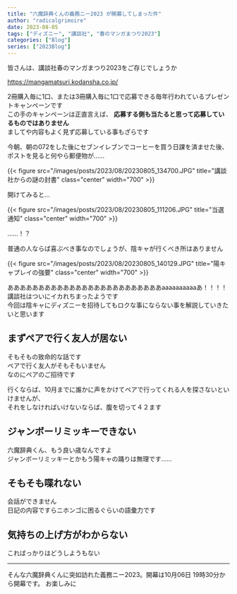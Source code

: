 ```yaml
---
title: "六魔辞典くんの義務ニー2023 が開幕してしまった件"
author: "radicalgrimoire"
date: 2023-08-05
tags: ["ディズニー", "講談社", "春のマンガまつり2023"]
categories: ["Blog"]
series: ["2023Blog"]
---
```


皆さんは、講談社春のマンガまつり2023をご存じでしょうか

https://mangamatsuri.kodansha.co.jp/

2冊購入毎に1口、または3冊購入毎に1口で応募できる毎年行われているプレゼントキャンペーンです  
この手のキャンペーンは正直言えば、 **応募する側も当たると思って応募しているものではありません**  
ましてや内容もよく見ず応募している事もざらです  

今朝、朝の072をした後にセブンイレブンでコーヒーを買う日課を済ませた後、  
ポストを見ると何やら郵便物が……  

{{< figure src="/images/posts/2023/08/20230805_134700.JPG" title="講談社からの謎の封書" class="center" width="700" >}}

開けてみると…  

{{< figure src="/images/posts/2023/08/20230805_111206.JPG" title="当選通知" class="center" width="700" >}}
  
  
……！？  
  
普通の人ならば喜ぶべき事なのでしょうが、陰キャが行くべき所はありません  
  
  
{{< figure src="/images/posts/2023/08/20230805_140129.JPG" title="陽キャプレイの強要" class="center" width="700" >}}
  
  
あああああああああああああああああああああああああaaaaaaaaaaあ！！！！  
講談社はついにイカれちまったようです  
今回は陰キャにディズニーを招待してもロクな事にならない事を解説していきたいと思います  

## まずペアで行く友人が居ない

そもそもの致命的な話です  
ペアで行く友人がそもそもいません  
なのにペアのご招待です  
  
行くならば、10月までに誰かに声をかけてペアで行ってくれる人を探さないといけませんが、  
それをしなければいけないならば、腹を切って４２ます  

## ジャンボーリミッキーできない

六魔辞典くん、もう良い歳なんですよ  
ジャンボーリミッキーとかもう陽キャの踊りは無理です……

## そもそも喋れない

会話ができません  
日記の内容ですらニホンゴに困るぐらいの語彙力です  

## 気持ちの上げ方がわからない

こればっかりはどうしようもない

---



そんな六魔辞典くんに突如訪れた義務ニー2023。開幕は10月06日 19時30分から開幕です。
お楽しみに
